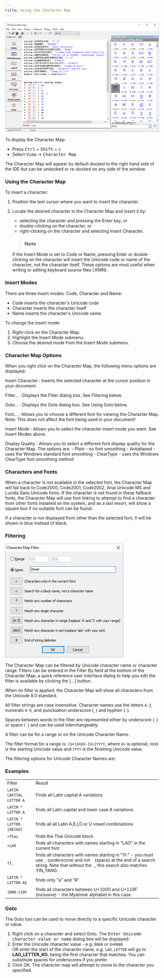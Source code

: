 ```yaml
---
title: Using the Character Map
---
```

  
![Character Map tool](/cdn/dev/img/developer/100/ui/frmCharacterMapNew.png)

To display the Character Map:

-   Press <kbd>Ctrl</kbd> + <kbd>Shift</kbd> + <kbd>c</kbd>
-   Select <kbd>View</kbd> &#8594; <kbd>Character Map</kbd>

The Character Map will appear by default docked to the right hand side
of the IDE but can be undocked or re-docked on any side of the window.

### Using the Character Map

To insert a character:

1.  Position the text cursor where you want to insert the character.

2.  Locate the desired character in the Character Map and insert it by:

    -   selecting the character and pressing the Enter key, or
    -   double-clicking on the character, or
    -   right-clicking on the character and selecting Insert Character.

    > ### Note
    If the Insert Mode is set to Code or Name, pressing Enter or
    double-clicking on the character will insert the Unicode code or
    name of the character, not the character itself. These options are
    most useful when writing or editing keyboard source files (.KMN).

### Insert Modes

There are three insert modes: Code, Character and Name:

-   Code inserts the character's Unicode code
-   Character inserts the character itself
-   Name inserts the character's Unicode name

To change the insert mode:

1.  Right-click on the Character Map.
2.  Highlight the Insert Mode submenu.
3.  Choose the desired mode from the Insert Mode submenu.

### Character Map Options

When you right click on the Character Map, the following menu options
are displayed:

Insert Character
:   Inserts the selected character at the cursor position in your
    document.

Filter...
:   Displays the Filter dialog box. See Filtering below.

Goto...
:   Displays the Goto dialog box. See Using Goto below.

Font...
:   Allows you to choose a different font for viewing the Character Map.
    Note: This does not affect the font being used in your document!

Insert Mode
:   Allows you to select the character insert mode you want. See Insert
    Modes above.

Display Quality
:   Allows you to select a different font display quality for the
    Character Map. The options are:
    -   Plain - no font smoothing
    -   Antialiased - uses the Windows standard font smoothing
    -   ClearType - uses the Windows ClearType font smoothing method

### Characters and Fonts

When a character is not available in the selected font, the Character
Map will fall back to Code2000, Code2001, Code2002, Arial Unicode MS and
Lucida Sans Unicode fonts. If the character is not found in these
fallback fonts, the Character Map will use font linking to attempt to
find a character from other fonts installed on the system, and as a last
resort, will show a square box if no suitable font can be found.

If a character is not displayed from other than the selected font, it
will be shown in blue instead of black.

### Filtering

![Character Map Filter dialog](/cdn/dev/img/developer/100/ui/frmCharacterMapFilter.png)

The Character Map can be filtered by Unicode character name or character
range. Filters can be entered in the Filter By field at the bottom of
the Character Map; a quick reference user interface dialog to help you
edit the filter is available by clicking the \[...\] button.

When no filter is applied, the Character Map will show all characters
from the Unicode 8.0 standard.

All filter strings are case insensitive. Character names use the letters
`A-Z`, numerals `0-9`, and punctuation underscore (`_`) and hyphen
(`-`).

Spaces between words in the filter are represented either by underscore
(`_`) or space (` `) and can be used interchangeably.

A filter can be for a range or on the Unicode Character Name.

The filter format for a range is: `[U+]XXXX-[U+]YYYY`, where `U+` is
optional, `XXXX` is the starting Unicode value and `YYYY` is the
finishing Unicode value.

The filtering options for Unicode Character Names are:

### Examples

|                          |                         |
|--------------------------|-------------------------|
| Filter                   | Result                  |
| `LATIN CAPITAL LETTER A` | Finds all Latin capital A variations         |
| `LATIN * LETTER A`       | finds all Latin capital and lower case A variations |
| `LATIN * LETTER [AEIOU]` | finds all all Latin A,E,I,O or U vowel combinations |
| `<Thai`                  | finds the Thai Unicode block        |
| `>LAO`                   | finds all characters with names starting in "LAO" in the current font  |
| `YI_`                    | finds all characters with names starting in "YI " - you must use `_` (underscore) and not ` ` (space) at the end of a search string. Note that without the `_`, this search also matches YIN_YANG. |
| `LATIN * LETTER A$`      | finds only "a" and "A"             |
| `1000-119F`              | finds all characters between U+1000 and U+119F (inclusive) - the Myanmar alphabet in this case    |

### Goto

The Goto tool can be used to move directly to a specific Unicode
character or value.

1.  Right click on a character and select Goto. The <kbd>Enter Unicode character value or name</kbd> dialog box will be displayed:
2.  Enter the Unicode character value - e.g. `006B` or `U+006B`  
    OR enter the start of the character name, e.g. `LAO_LETTER` will go
    to **LAO_LETTER_KO**, being the first character that matches. You
    can substitute spaces for underscores if you prefer.
3.  Click OK. The character map will attempt to move to the character
    you specified.